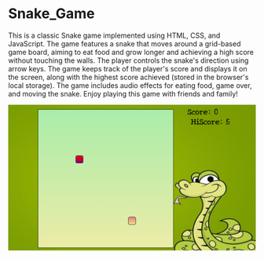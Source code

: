 # Snake_Game

<p>This is a classic Snake game implemented using HTML, CSS, and JavaScript. The game features a snake that moves around a grid-based game board, aiming to eat food and grow longer and achieving a high score without touching the walls. The player controls the snake's direction using arrow keys. The game keeps track of the player's score and displays it on the screen, along with the highest score achieved (stored in the browser's local storage). The game includes audio effects for eating food, game over, and moving the snake. Enjoy playing this game with friends and family!</p>
<img src="https://github.com/MohammadAmaanPatloo/Snake_Game/blob/master/SnakeMania-Ek-Gaming-Katha.png">

